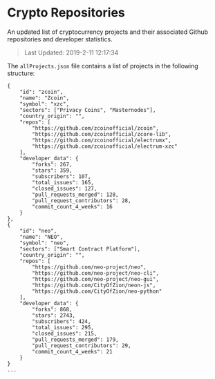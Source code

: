# Crypto Repositories
An updated list of cryptocurrency projects and their associated Github repositories and developer statistics. 

> Last Updated: 2019-2-11 12:17:34

The `allProjects.json` file contains a list of projects in the following structure:

```
{
    "id": "zcoin",
    "name": "Zcoin",
    "symbol": "xzc",
    "sectors": ["Privacy Coins", "Masternodes"],
    "country_origin": "",
    "repos": [
        "https://github.com/zcoinofficial/zcoin",
        "https://github.com/zcoinofficial/zcore-lib",
        "https://github.com/zcoinofficial/electrumx",
        "https://github.com/zcoinofficial/electrum-xzc"
    ],
    "developer_data": {
        "forks": 267,
        "stars": 359,
        "subscribers": 107,
        "total_issues": 165,
        "closed_issues": 127,
        "pull_requests_merged": 128,
        "pull_request_contributors": 28,
        "commit_count_4_weeks": 16
    }
},
{
    "id": "neo",
    "name": "NEO",
    "symbol": "neo",
    "sectors": ["Smart Contract Platform"],
    "country_origin": "",
    "repos": [
        "https://github.com/neo-project/neo",
        "https://github.com/neo-project/neo-cli",
        "https://github.com/neo-project/neo-gui",
        "https://github.com/CityOfZion/neon-js",
        "https://github.com/CityOfZion/neo-python"
    ],
    "developer_data": {
        "forks": 868,
        "stars": 2743,
        "subscribers": 424,
        "total_issues": 295,
        "closed_issues": 215,
        "pull_requests_merged": 179,
        "pull_request_contributors": 29,
        "commit_count_4_weeks": 21
    }
}
...
```